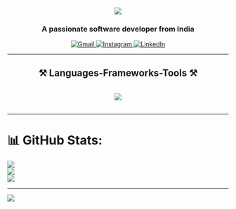 
<h1 align="center">
    <img src="https://readme-typing-svg.herokuapp.com/?font=Righteous&size=35&center=true&vCenter=true&width=500&height=70&duration=4000&lines=Radhe+Rahe!+👏;+I'm+Bhavesh+Patil!;" />
</h1>
<h3 align="center">A passionate software developer from India</h3>

<div class="socials" align="center">
    <a href="mailto:patilbhavesh0088@gmail.com" class="social-badge">
      <img src="https://img.shields.io/badge/Gmail-%23D14836.svg?logo=Gmail&logoColor=white" alt="Gmail">
    </a>
    <a href="https://instagram.com/i.g.bhavesh" class="social-badge">
      <img src="https://img.shields.io/badge/Instagram-%23E4405F.svg?logo=Instagram&logoColor=white" alt="Instagram">
    </a>
    <a href="https://linkedin.com/in/BhaveshPatil" class="social-badge">
      <img src="https://img.shields.io/badge/LinkedIn-%230077B5.svg?logo=linkedin&logoColor=white" alt="LinkedIn">
    </a>
  </div>

<hr/>
 
<h2 align="center">⚒️ Languages-Frameworks-Tools ⚒️</h2>
<br/>
<div align="center">
    <img src="https://skillicons.dev/icons?i=visualstudio,dotnet,vscode,cs,mysql,github,git,postman" />
</div>

<br/>
<hr/>

# 📊 GitHub Stats:
![](https://github-readme-stats.vercel.app/api?username=imBhaveshPatil&theme=nightowl&hide_border=false&include_all_commits=false&count_private=false)<br/>
![](https://github-readme-streak-stats.herokuapp.com/?user=imBhaveshPatil&theme=nightowl&hide_border=false)<br/>
![](https://github-readme-stats.vercel.app/api/top-langs/?username=imBhaveshPatil&theme=nightowl&hide_border=false&include_all_commits=false&count_private=false&layout=compact)

---
[![](https://visitcount.itsvg.in/api?id=imBhaveshPatil&icon=8&color=12)](https://visitcount.itsvg.in)
